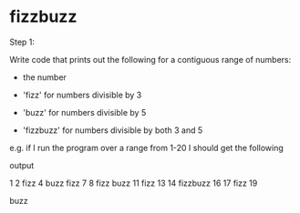 # fizzbuzz

Step 1:

Write code that prints out the following for a contiguous range of numbers:

* the number

* 'fizz' for numbers divisible by 3

* 'buzz' for numbers divisible by 5

* 'fizzbuzz' for numbers divisible by both 3 and 5

e.g. if I run the program over a range from 1-20 I should get the following

output

1 2 fizz 4 buzz fizz 7 8 fizz buzz 11 fizz 13 14 fizzbuzz 16 17 fizz 19

buzz